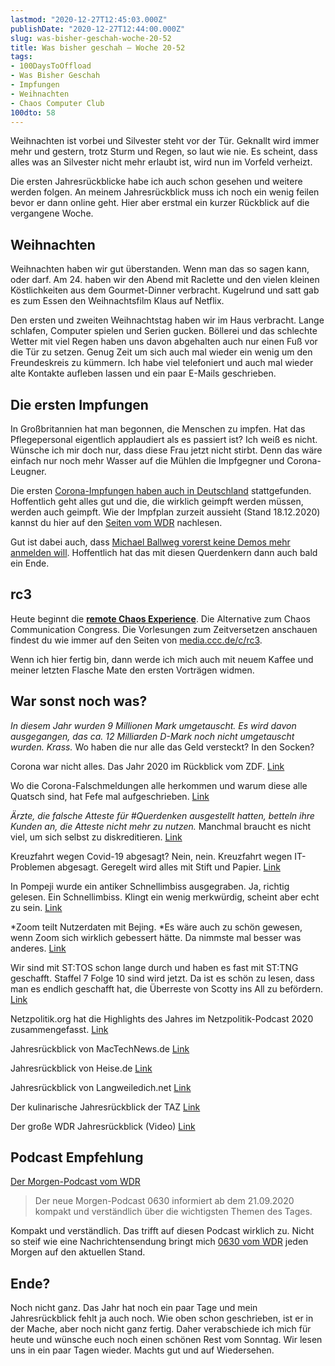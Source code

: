 ```yaml
---
lastmod: "2020-12-27T12:45:03.000Z"
publishDate: "2020-12-27T12:44:00.000Z"
slug: was-bisher-geschah-woche-20-52
title: Was bisher geschah – Woche 20-52
tags:
- 100DaysToOffload
- Was Bisher Geschah
- Impfungen
- Weihnachten
- Chaos Computer Club
100dto: 58
---
```


Weihnachten ist vorbei und Silvester steht vor der Tür. Geknallt wird immer mehr und gestern, trotz Sturm und Regen, so laut wie nie. Es scheint, dass alles was an Silvester nicht mehr erlaubt ist, wird nun im Vorfeld verheizt.

Die ersten Jahresrückblicke habe ich auch schon gesehen und weitere werden folgen. An meinem Jahresrückblick muss ich noch ein wenig feilen bevor er dann online geht. Hier aber erstmal ein kurzer Rückblick auf die vergangene Woche.

## Weihnachten

Weihnachten haben wir gut überstanden. Wenn man das so sagen kann, oder darf. Am 24. haben wir den Abend mit Raclette und den vielen kleinen Köstlichkeiten aus dem Gourmet-Dinner verbracht. Kugelrund und satt gab es zum Essen den Weihnachtsfilm Klaus auf Netflix.

Den ersten und zweiten Weihnachtstag haben wir im Haus verbracht. Lange schlafen, Computer spielen und Serien gucken. Böllerei und das schlechte Wetter mit viel Regen haben uns davon abgehalten auch nur einen Fuß vor die Tür zu setzen. Genug Zeit um sich auch mal wieder ein wenig um den Freundeskreis zu kümmern. Ich habe viel telefoniert und auch mal wieder alte Kontakte aufleben lassen und ein paar E-Mails geschrieben.

## Die ersten Impfungen

In Großbritannien hat man begonnen, die Menschen zu impfen. Hat das Pflegepersonal eigentlich applaudiert als es passiert ist? Ich weiß es nicht. Wünsche ich mir doch nur, dass diese Frau jetzt nicht stirbt. Denn das wäre einfach nur noch mehr Wasser auf die Mühlen die Impfgegner und Corona-Leugner.

Die ersten [Corona-Impfungen haben auch in Deutschland](https://www.mdr.de/sachsen-anhalt/magdeburg/harz/bundesweit-erste-corona-impfung-in-halberstadt-harz-100.html) stattgefunden. Hoffentlich geht alles gut und die, die wirklich geimpft werden müssen, werden auch geimpft. Wie der Impfplan zurzeit aussieht (Stand 18.12.2020) kannst du hier auf den [Seiten vom WDR](https://www1.wdr.de/nachrichten/themen/coronavirus/impfbeginn-impfstoff-corona-100~_cid-1807748_compage-4_sortNewestFirst-true.html) nachlesen.

Gut ist dabei auch, dass [Michael Ballweg vorerst keine Demos mehr anmelden will](https://www.spiegel.de/politik/deutschland/querdenken-michael-ballweg-will-monatelang-keine-grossdemos-mehr-anmelden-a-49e2f22f-769d-403e-9b88-e972fb930316). Hoffentlich hat das mit diesen Querdenkern dann auch bald ein Ende.

## rc3

Heute beginnt die [**remote Chaos Experience**](https://rc3.world/rc3/). Die Alternative zum Chaos Communication Congress. Die Vorlesungen zum Zeitversetzen anschauen findest du wie immer auf den Seiten von [media.ccc.de/c/rc3](https://media.ccc.de/c/rc3).

Wenn ich hier fertig bin, dann werde ich mich auch mit neuem Kaffee und meiner letzten Flasche Mate den ersten Vorträgen widmen.

## War sonst noch was?

*In diesem Jahr wurden 9 Millionen Mark umgetauscht. Es wird davon ausgegangen, das ca. 12 Milliarden D-Mark noch nicht umgetauscht wurden. Krass.* Wo haben die nur alle das Geld versteckt? In den Socken?

Corona war nicht alles. Das Jahr 2020 im Rückblick vom ZDF. [Link](https://zdfheute-stories-scroll.zdf.de/2020-jahresrueckblick/index.html#CS5-62)

Wo die Corona-Falschmeldungen alle herkommen und warum diese alle Quatsch sind, hat Fefe mal aufgeschrieben. [Link](https://blog.fefe.de/?ts=a1192003)

*Ärzte, die falsche Atteste für #Querdenken ausgestellt hatten, betteln ihre Kunden an, die Atteste nicht mehr zu nutzen.* Manchmal braucht es nicht viel, um sich selbst zu diskreditieren. [Link](https://twitter.com/kg_sn_/status/1342359119123148801)

Kreuzfahrt wegen Covid-19 abgesagt? Nein, nein. Kreuzfahrt wegen IT-Problemen abgesagt. Geregelt wird alles mit Stift und Papier. [Link](https://www.spiegel.de/panorama/aida-sagt-silvester-kreuzfahrten-ab-a-2facc6e2-2576-4cca-a0c5-b8d53aa6db73)

In Pompeji wurde ein antiker Schnellimbiss ausgegraben. Ja, richtig gelesen. Ein Schnellimbiss. Klingt ein wenig merkwürdig, scheint aber echt zu sein. [Link](https://www.tagesschau.de/ausland/pompeji-ausgrabung-imbiss-101.html)

*Zoom teilt Nutzerdaten mit Bejing. *Es wäre auch zu schön gewesen, wenn Zoom sich wirklich gebessert hätte. Da nimmste mal besser was anderes. [Link](https://www.ntd.com/zoom-shared-us-user-data-with-beijing_544087.html)

Wir sind mit ST:TOS schon lange durch und haben es fast mit ST:TNG geschafft. Staffel 7 Folge 10 sind wird jetzt. Da ist es schön zu lesen, dass man es endlich geschafft hat, die Überreste von Scotty ins All zu befördern. [Link](https://www.spiegel.de/panorama/leute/letzter-wunsch-des-star-trek-stars-james-doohan-scottys-asche-vor-zwoelf-jahren-auf-die-iss-geschmuggelt-a-e9cf5247-c401-407d-923b-d46bd4480583)

Netzpolitik.org hat die Highlights des Jahres im Netzpolitik-Podcast 2020 zusammengefasst. [Link](https://netzpolitik.org/2020/hoertipp-die-highlights-unseres-netzpolitik-podcasts-im-jahr-2020/)

Jahresrückblick von MacTechNews.de [Link](https://www.mactechnews.de/news/article/Das-Rewind-Jahr-2020-im-Rueckblick-Die-Technik-Highlights-im-Ranking-der-Redaktion-176669.html)

Jahresrückblick von Heise.de [Link](https://www.heise.de/news/Unser-ganz-persoenlicher-Jahresrueckblick-mit-Vorhersagen-c-t-uplink-35-9-4999066.html)

Jahresrückblick von Langweiledich.net [Link](https://www.langweiledich.net/mein-persoenlicher-jahresrueckblick-2020-powered-by-qinao-nao-brain-stimulation/)

Der kulinarische Jahresrückblick der TAZ [Link](https://taz.de/Der-kulinarische-Jahresrueckblick/!5737484/)

Der große WDR Jahresrückblick (Video) [Link](https://www.ardmediathek.de/wdr/video/heimatflimmern/der-grosse-nrw-jahresrueckblick-2020/wdr-fernsehen/Y3JpZDovL3dkci5kZS9CZWl0cmFnLWEzZDNjNGIzLTBhZmEtNGI2Ni1hZjljLTgyM2ZhYjBiZGQ1Mg/)

## Podcast Empfehlung

[Der Morgen-Podcast vom WDR](https://www1.wdr.de/mediathek/audio/wdr/0630bywdraktuell/index.html)

> Der neue Morgen-Podcast 0630 informiert ab dem 21.09.2020 kompakt und verständlich über die wichtigsten Themen des Tages.

Kompakt und verständlich. Das trifft auf diesen Podcast wirklich zu. Nicht so steif wie eine Nachrichtensendung bringt mich [0630 vom WDR](https://www1.wdr.de/mediathek/audio/wdr/0630bywdraktuell/index.html) jeden Morgen auf den aktuellen Stand.

## Ende?

Noch nicht ganz. Das Jahr hat noch ein paar Tage und mein Jahresrückblick fehlt ja auch noch. Wie oben schon geschrieben, ist er in der Mache, aber noch nicht ganz fertig. Daher verabschiede ich mich für heute und wünsche euch noch einen schönen Rest vom Sonntag. Wir lesen uns in ein paar Tagen wieder. Machts gut und auf Wiedersehen.
